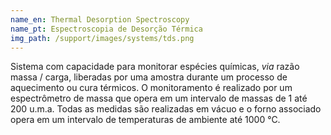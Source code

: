 ```yaml
---
name_en: Thermal Desorption Spectroscopy
name_pt: Espectroscopia de Desorção Térmica
img_path: /support/images/systems/tds.png
---
```

Sistema com capacidade para monitorar espécies químicas, _via_ razão massa /
carga, liberadas por uma amostra durante um processo de aquecimento ou cura
térmicos. O monitoramento é realizado por um espectrômetro de massa que opera
em um intervalo de massas de 1 até 200 u.m.a. Todas as medidas são realizadas
em vácuo e o forno associado opera em um intervalo de temperaturas de ambiente
até 1000 °C.

